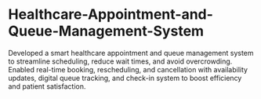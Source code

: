 # Healthcare-Appointment-and-Queue-Management-System
Developed a smart healthcare appointment and queue management system to streamline scheduling, reduce wait times, and avoid overcrowding. Enabled real-time booking, rescheduling, and cancellation with availability updates, digital queue tracking, and check-in system to boost efficiency and patient satisfaction. 
